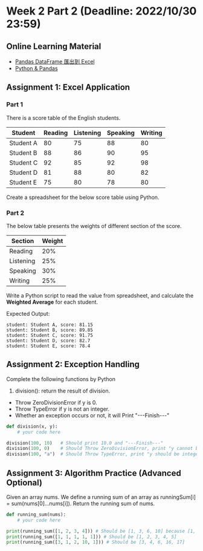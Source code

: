 # Week 2 Part 2 (Deadline: 2022/10/30 23:59)

## Online Learning Material
* [Pandas DataFrame 匯出到 Excel](https://www.delftstack.com/zh-tw/howto/python-pandas/export-pandas-dataframe-to-excel-file/)
* [Python & Pandas](https://stylengineer.com/program/python-pandas/)

## Assignment 1: Excel Application

### Part 1
There is a score table of the English students.

| Student   | Reading | Listening | Speaking | Writing |
|-----------|---------|-----------|----------|---------|
| Student A | 80      | 75        | 88       | 80      |
| Student B | 88      | 86        | 90       | 95      |
| Student C | 92      | 85        | 92       | 98      |
| Student D | 81      | 88        | 80       | 82      |
| Student E | 75      | 80        | 78       | 80      |

Create a spreadsheet for the below score table using Python.

### Part 2

The below table presents the weights of different section of the score. 

| Section   | Weight |
|-----------|--------|
| Reading   | 20%    |
| Listening | 25%    |
| Speaking  | 30%    |
| Writing   | 25%    |

Write a Python script to read the value from spreadsheet, and calculate the **Weighted Average** for each student.

Expected Output:
```text
student: Student A, score: 81.15
student: Student B, score: 89.85
student: Student C, score: 91.75
student: Student D, score: 82.7
student: Student E, score: 78.4
```

## Assignment 2: Exception Handling

Complete the following functions by Python 

1. division(): return the result of division.
- Throw ZeroDivisionError if y is 0.
- Throw TypeError if y is not an integer.
- Whether an exception occurs or not, it will Print "---Finish---"

```python
def division(x, y):
    # your code here

division(100, 10)   # Should print 10.0 and "---Finish---"
division(100, 0)    # Should Throw ZeroDivisionError, print "y cannot be 0" and "---Finish---"
division(100, "a")  # Should Throw TypeError, print "y should be integer" and "---Finish---"

```

## Assignment 3: Algorithm Practice (Advanced Optional)
Given an array nums. We define a running sum of an array as runningSum[i] = sum(nums[0]…nums[i]).
Return the running sum of nums.

```python
def running_sum(nums):
    # your code here

print(running_sum([1, 2, 3, 4])) # Should be [1, 3, 6, 10] because [1, 1+2, 1+2+3, 1+2+3+4]
print(running_sum([1, 1, 1, 1, 1])) # Should be [1, 2, 3, 4, 5]
print(running_sum([3, 1, 2, 10, 1])) # Should be [3, 4, 6, 16, 17]
```